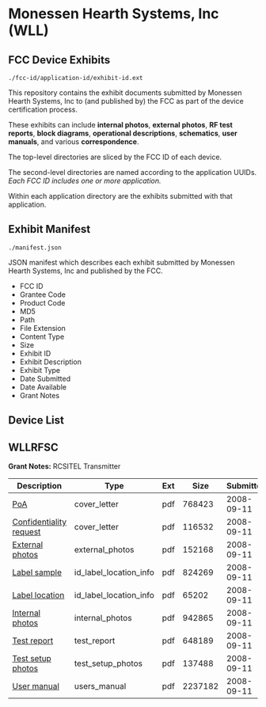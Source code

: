# Monessen Hearth Systems, Inc (WLL)
## FCC Device Exhibits

```
./fcc-id/application-id/exhibit-id.ext
```

This repository contains the exhibit documents submitted by Monessen Hearth Systems, Inc to (and published by) the FCC as part of the device certification process.

These exhibits can include **internal photos**, **external photos**, **RF test reports**, **block diagrams**, **operational descriptions**, **schematics**, **user manuals**, and various **correspondence**.

The top-level directories are sliced by the FCC ID of each device.

The second-level directories are named according to the application UUIDs. *Each FCC ID includes one or more application.*

Within each application directory are the exhibits submitted with that application. 

## Exhibit Manifest

```
./manifest.json
```

JSON manifest which describes each exhibit submitted by Monessen Hearth Systems, Inc and published by the FCC.

- FCC ID
- Grantee Code
- Product Code
- MD5
- Path
- File Extension
- Content Type
- Size
- Exhibit ID
- Exhibit Description
- Exhibit Type
- Date Submitted
- Date Available
- Grant Notes

## Device List
## WLLRFSC
**Grant Notes:** RCSITEL Transmitter

| Description | Type | Ext | Size | Submitted | Available |
| ----------- | ---- | --- | ---- | --------- | --------- |
| [PoA](WLLRFSC/01405f39aff596aa9c355490fe34105d/999187.pdf) | cover_letter | pdf | 768423 | 2008-09-11 | 2008-09-11 |
| [Confidentiality request](WLLRFSC/01405f39aff596aa9c355490fe34105d/999188.pdf) | cover_letter | pdf | 116532 | 2008-09-11 | 2008-09-11 |
| [External photos](WLLRFSC/01405f39aff596aa9c355490fe34105d/999189.pdf) | external_photos | pdf | 152168 | 2008-09-11 | 2008-09-11 |
| [Label sample](WLLRFSC/01405f39aff596aa9c355490fe34105d/999190.pdf) | id_label_location_info | pdf | 824269 | 2008-09-11 | 2008-09-11 |
| [Label location](WLLRFSC/01405f39aff596aa9c355490fe34105d/999191.pdf) | id_label_location_info | pdf | 65202 | 2008-09-11 | 2008-09-11 |
| [Internal photos](WLLRFSC/01405f39aff596aa9c355490fe34105d/999192.pdf) | internal_photos | pdf | 942865 | 2008-09-11 | 2008-09-11 |
| [Test report](WLLRFSC/01405f39aff596aa9c355490fe34105d/999196.pdf) | test_report | pdf | 648189 | 2008-09-11 | 2008-09-11 |
| [Test setup photos](WLLRFSC/01405f39aff596aa9c355490fe34105d/999197.pdf) | test_setup_photos | pdf | 137488 | 2008-09-11 | 2008-09-11 |
| [User manual](WLLRFSC/01405f39aff596aa9c355490fe34105d/999198.pdf) | users_manual | pdf | 2237182 | 2008-09-11 | 2008-09-11 |
